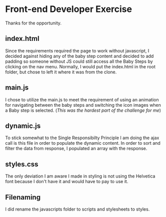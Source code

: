 #  Front-end Developer Exercise

Thanks for the opportunity.

## index.html

Since the requirements required the page to work without javascript, I decided against hiding any of the baby step content and decided to add padding so someone without JS could still access all the Baby Steps by clicking on the nav menu. Normally, I would put the index.html in the root folder, but chose to left it where it was from the clone.

## main.js

I chose to utilize the main.js to meet the requirement of using an animation for navigating between the baby steps and switching the icon images when a Baby step is selected. (*This was the hardest part of the challenge for me*)

## dynamic.js

To stick somewhat to the Single Responsibilty Principle I am doing the ajax call is this file in order to populate the dynamic content. In order to sort and filter the data from response, I populated an array with the response.

## styles.css

The only deviation I am aware I made in styling is not using the Helvetica font because I don't have it and would have to pay to use it.


## Filenaming

I did rename the javascripts folder to scripts and stylesheets to styles.